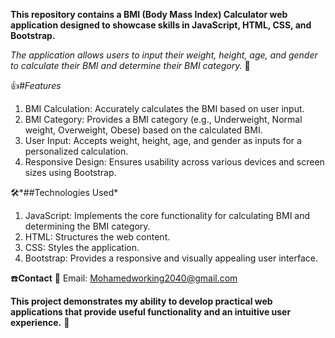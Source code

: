 **This repository contains a BMI (Body Mass Index) Calculator web application designed to showcase skills in JavaScript, HTML, CSS, and Bootstrap.** 

*The application allows users to input their weight, height, age, and gender to calculate their BMI and determine their BMI category.* 👱

👍*#Features*
  1.  BMI Calculation: Accurately calculates the BMI based on user input.
  2.  BMI Category: Provides a BMI category (e.g., Underweight, Normal weight, Overweight, Obese) based on the calculated BMI.
  3.  User Input: Accepts weight, height, age, and gender as inputs for a personalized calculation.
  4.  Responsive Design: Ensures usability across various devices and screen sizes using Bootstrap.


🛠️*##Technologies Used*
  1.  JavaScript: Implements the core functionality for calculating BMI and determining the BMI category. 
  2.  HTML: Structures the web content.
  3.  CSS: Styles the application.
  4.  Bootstrap: Provides a responsive and visually appealing user interface.

☎️**Contact**
  📧 Email: Mohamedworking2040@gmail.com

**This project demonstrates my ability to develop practical web applications that provide useful functionality and an intuitive user experience.** 💪
